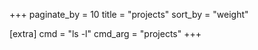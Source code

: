 +++
paginate_by = 10
title = "projects"
sort_by = "weight"

[extra]
cmd = "ls -l"
cmd_arg = "projects"
+++
